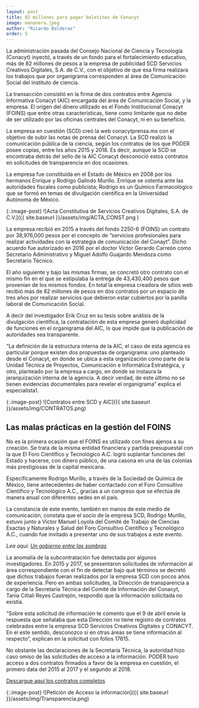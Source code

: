 ```yaml
---
layout: post 
title: 82 millones para pagar boletines de Conacyt
image: mananera.jpeg
author: "Ricardo Balderas"
order: 5
---
```


La administración pasada del Consejo Nacional de Ciencia y Tecnología (Conacyt) inyectó, a través de un fondo para el fortalecimiento educativo, más de 82 millones de pesos a la empresa de publicidad SCD Servicios Creativos Digitales, S.A. de C.V., con el objetivo de que esa firma realizara los trabajos que por organigrama corresponden al área de Comunicación Social del instituto de ciencia.

La transacción consistió en la firma de dos contratos entre Agencia Informativa Conacyt (AIC) encargada del área de Comunicación Social, y la empresa. El origen del dinero utilizado es el Fondo Institucional Conacyt (FOINS) que entre otras características, tiene como limitante que no debe de ser utilizado por las oficinas centrales del Conacyt, ni en su beneficio.

La empresa en cuestión (SCD) creó la web conacytprensa.mx con el objetivo de subir las notas de prensa del Conacyt. La SCD realizó la comunicación pública de la ciencia, según los contratos de los que PODER posee copias, entre los años 2015 y 2018. Es decir, aunque la SCD se encontraba detrás del sello de la AIC Conacyt desconoció estos contratos en solicitudes de transparencia en dos ocasiones. 

La empresa fue constituida en el Estado de México en 2008 por los hermanos Enrique y Rodrigo Galindo Murillo. Enrique se ostenta ante las autoridades fiscales como publicista; Rodrigo es un Químico Farmacológico que se formó en temas de divulgación científica en la Universidad Autónoma de México. 

{:.image-post}
![Acta Constitutiva de Servicios Creativos Digitales, S.A. de C.V.]({{ site.baseurl }}/assets/img/ACTA_CONST.png )

La empresa recibió en 2015 a través del fondo 2250-6 (FOINS) un contrato por 38,976,000 pesos por el concepto de “servicios profesionales para realizar actividades con la estrategia de comunicación del Conayt”. Dicho acuerdo fue autorizado en 2016 por el doctor Víctor Gerardo Carreón como Secretario Administrativo y Miguel Adolfo Guajardo Mendoza como Secretario Técnico. 

El año siguiente y bajo las mismas firmas, se concretó otro contrato con el mismo fin en el que se estipulaba la entrega de 43,430,400 pesos que provenían de los mismos fondos. En total la empresa creadora de sitios web recibió más de 82 millones de pesos en dos contratos por un espacio de tres años por realizar servicios que debieron estar cubiertos por la panilla laboral de Comunicación Social. 

A decir del investigador Erik Cruz en su tesis sobre análisis de la divulgación científica, la contratación de esta empresa generó duplicidad de funciones en el organigrama del AIC, lo que impide que la publicación de autoridades sea transparente. 

“La definición de la estructura interna de la AIC, el caso de esta agencia es particular porque existen dos propuestas de organigrama: uno planteado desde el Conacyt, en donde se ubica a esta organización como parte de la Unidad Técnica de Proyectos, Comunicación e Informática Estratégica, y otro, planteado por la empresa a cargo, en donde se instaura la jerarquización interna de la agencia. A decir verdad, de este último no se tienen evidencias documentales para revelar el organigrama” explica el especialista1.

{:.image-post}
![Contratos entre SCD y AIC]({{ site.baseurl }}/assets/img/CONTRATOS.png)

## Las malas prácticas en la gestión del FOINS

No es la primera ocasión que el FOINS es utilizado con fines ajenos a su creación. Se trata de la misma entidad financiera y partida presupuestal con la que El Foro Científico y Tecnológico A.C. logró suplantar funciones del Estado y hacerse, con dinero público, de una casona en una de las colonias más prestigiosas de la capital mexicana.

Específicamente Rodrigo Murillo, a través de la Sociedad de Química de México, tiene antecedentes de haber contactado con el Foro Consultivo Científico y Tecnológico A.C., gracias a un congreso que se efectúa de manera anual con diferentes sedes en el país. 

La constancia de este evento, también en manos de este medio de comunicación, constata que el socio de la empresa SCD, Rodrigo Murillo, estuvo junto a Víctor Manuel Loyola del Comité de Trabajo de Ciencias Exactas y Naturales y Salud del Foro Consultivo Científico y Tecnológico A.C., cuando fue invitado a presentar uno de sus trabajos a este evento. 

*Lea aquí: [Un gobierno entre las sombras](/2020/03/13/un-gobierno-entre-las-sombras.html)*

La anomalía de la subcontratación fue detectada por algunos investigadores. En 2015 y 2017, se presentaron solicitudes de información al área correspondiente con el fin de detectar bajo qué términos se decretó que dichos trabajos fueran realizados por la empresa SCD con pocos años de experiencia. Pero en ambas solicitudes, la Dirección de transparencia a cargo de la Secretaria Técnica del Comité de Información del Conacyt, Tania Citlali Reyes Castrejón, respondió que la información solicitada no existía.

“Sobre esta solicitud de información te comento que el 9 de abril envíe la respuesta que señalaba que esta Dirección no tiene registro de contratos celebrados entre la empresa SCD Servicios Creativos Digitales y CONACYT. En el este sentido, desconozco si en otras áreas se tiene información al respecto”, explican en la solicitud con folios 17615.

No obstante las declaraciones de la Secretaría Técnica, la autoridad hizo caso omiso de las solicitudes de acceso a la información. PODER tuvo acceso a dos contratos firmados a favor de la empresa en cuestión, el primero data del 2015 al 2017 y el segundo al 2018.

[Descargue aquí los contratos completos](https://share.mayfirst.org/s/zx8yPoNawR6Rd2C)

{:.image-post}
![Petición de Acceso la información]({{ site.baseurl }}/assets/img/Transparencia.png)
